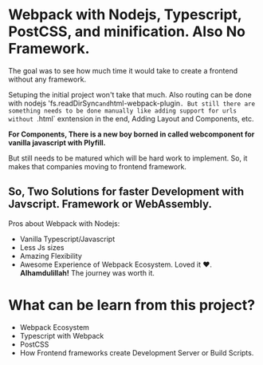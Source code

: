 # Webpack with Nodejs, Typescript, PostCSS, and minification. Also No Framework.

The goal was to see how much time it would take to create a frontend without any framework.

Setuping the initial project won't take that much. Also routing can be done with nodejs 'fs.readDirSync`and`html-webpack-plugin`. But still there are something needs to be done manually like adding support for urls without `.html` exntension in the end, Adding Layout and Components, etc.

**For Components, There is a new boy borned in called webcomponent for vanilla javascript with Plyfill.**

But still needs to be matured which will be hard work to implement. So, it makes that companies moving to frontend framework.

## So, Two Solutions for faster Development with Javscript. Framework or WebAssembly.

Pros about Webpack with Nodejs:

- Vanilla Typescript/Javascript
- Less Js sizes
- Amazing Flexibility
- Awesome Experience of Webpack Ecosystem. Loved it ❤. **Alhamdulillah!** The journey was worth it.

# What can be learn from this project?

- Webpack Ecosystem
- Typescript with Webpack
- PostCSS
- How Frontend frameworks create Development Server or Build Scripts.
